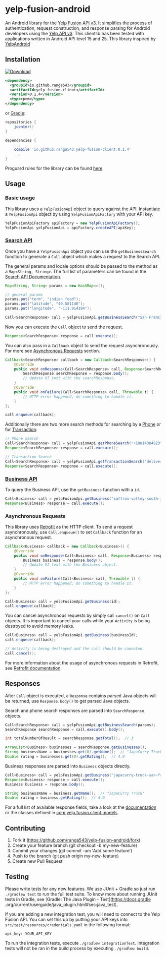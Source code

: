 # yelp-fusion-android
An Android library for the [Yelp Fusion API v3](https://www.yelp.com/developers/documentation/v3/get_started). It simplifies the 
process of authentication, request construction, and response parsing for Android developers using the 
[Yelp API v3](https://www.yelp.com/developers/documentation/v3/get_started). This clientlib has been tested with 
applications written in Android API level 15 and 25.
This library inspired by [YelpAndroid](https://github.com/Yelp/yelp-android)

## Installation
[ ![Download](https://api.bintray.com/packages/ranga543/android/yelp-fusion-client/images/download.svg) ](https://bintray.com/ranga543/android/yelp-fusion-client/_latestVersion)

```xml
<dependency>
  <groupId>io.github.ranga543</groupId>
  <artifactId>yelp-fusion-client</artifactId>
  <version>0.1.4</version>
  <type>pom</type>
</dependency>
```

or [Gradle](http://gradle.org/):

```groovy
repositories {
    jcenter()
}

dependencies {
    ...
    compile 'io.github.ranga543:yelp-fusion-client:0.1.4'
    ...
}
```
Proguard rules for the library can be found [here](https://github.com/ranga543/yelp-fusion-android/blob/master/yelp-fusion-client/proguard-rules.pro)

## Usage

### Basic usage
This library uses a `YelpFusionApi` object to query against the API. Instantiate a `YelpFusionApi` object by using 
`YelpFusionApiFactory` with your API key.
```java
YelpFusionApiFactory apiFactory = new YelpFusionApiFactory();
YelpFusionApi yelpFusionApi = apiFactory.createAPI(apiKey);
```

### [Search API](https://www.yelp.com/developers/documentation/v3/business_search)
Once you have a `YelpFusionApi` object you can use the `getBusinessSearch` function to generate a `Call` object which makes a request to 
the Search API.

The general params and locale options should be passed to the method as a `Map<String, String>`. The full list of 
parameters can be found in the [Search API Documentation](https://www.yelp.com/developers/documentation/v3/business_search).
```java
Map<String, String> params = new HashMap<>();

// general params
params.put("term", "indian food");
params.put("latitude", "40.581140");
params.put("longitude", "-111.914184");

Call<SearchResponse> call = yelpFusionApi.getBusinessSearch("San Francisco", params);
```

Now you can execute the `Call` object to send the request.
```java
Response<SearchResponse> response = call.execute();
```

You can also pass in a `Callback` object to send the request asynchronously. For more see [Asynchronous Requests](#asynchronous-requests) section.
```java
Callback<SearchResponse> callback = new Callback<SearchResponse>() {
    @Override
    public void onResponse(Call<SearchResponse> call, Response<SearchResponse> response) {
        SearchResponse searchResponse = response.body();
        // Update UI text with the searchResponse.
    }
    @Override
    public void onFailure(Call<SearchResponse> call, Throwable t) {
        // HTTP error happened, do something to handle it.
    }
};

call.enqueue(callback);
```

Additionally there are two more search methods for searching by a [Phone](https://www.yelp.com/developers/documentation/v3/business_search_phone) or for [Transaction](https://www.yelp.com/developers/documentation/v3/transactions_search):
```java
// Phone Search
Call<SearchResponse> call = yelpFusionApi.getPhoneSearch("+18014384823");
Response<SearchResponse> response = call.execute();

// Transaction Search
Call<SearchResponse> call = yelpFusionApi.getTransactionSearch("delivery", params);
Response<SearchResponse> response = call.execute();
```

### [Business API](https://www.yelp.com/developers/documentation/v3/business)
To query the Business API, use the `getBusiness` function with a `id`.
```java
Call<Business> call = yelpFusionApi.getBusiness("saffron-valley-south-jordan");
Response<Business> response = call.execute();
```
### Asynchronous Requests
This library uses [Retrofit](http://square.github.io/retrofit/) as the HTTP client. To send a request asynchronously,
use `Call.enqueue()` to set `Callback` function for an asynchronous request.
```java
Callback<Business> callback = new Callback<Business>() {
    @Override
    public void onResponse(Call<Business> call, Response<Business> response) {
        Business business = response.body();
        // Update UI text with the Business object.
    }
    @Override
    public void onFailure(Call<Business> call, Throwable t) {
        // HTTP error happened, do something to handle it.
    }
};

Call<Business> call = yelpFusionApi.getBusiness(id);
call.enqueue(callback);
```

You can cancel asynchronous requests by simply call `cancel()` on `Call` objects. It is important to cancel your calls 
while your `Activity` is being destroyed to avoid memory leaks.
```java
Call<Business> call = yelpFusionApi.getBusiness(businessId);
call.enqueue(callback);

// Activity is being destroyed and the call should be canceled.
call.cancel();
```

For more information about the usage of asynchronous requests in Retrofit, see [Retrofit documentation](http://square.github.io/retrofit/).

## Responses
After `Call` object is executed, a `Response` contains parsed Java objects will be returned, use `Response.body()` to 
get parsed Java objects.

Search and phone search responses are parsed into `SearchResponse` objects.
```java
Call<SearchResponse> call = yelpFusionApi.getBusinessSearch(params);
SearchResponse searchResponse = call.execute().body();

int totalNumberOfResult = searchResponse.getTotal();  // 3

ArrayList<Business> businesses = searchResponse.getBusinesses();
String businessName = businesses.get(0).getName();  // "JapaCurry Truck"
Double rating = businesses.get(0).getRating();  // 4.0
```

Business responses are parsed into `Business` objects directly.
```java
Call<Business> call = yelpFusionApi.getBusiness("japacurry-truck-san-francisco");
Response<Business> response = call.execute();
Business business = response.body();

String businessName = business.getName();  // "JapaCurry Truck"
Double rating = business.getRating();  // 4.0
```

For a full list of available response fields, take a look at the [documentation](https://www.yelp.com/developers/documentation/v3/get_started) 
or the classes defined in [com.yelp.fusion.client.models](../../tree/master/yelp-fusion-client/src/main/java/com/yelp/fusion/client/models).

## Contributing
1. Fork it (https://github.com/ranga543/yelp-fusion-android/fork)
2. Create your feature branch (git checkout -b my-new-feature)
3. Commit your changes (git commit -am 'Add some feature')
4. Push to the branch (git push origin my-new-feature)
5. Create new Pull Request

## Testing
Please write tests for any new features. We use JUnit + Gradle so just run `./gradlew test` to run the full test suite.
To know more about running JUnit tests in Gradle, see [Gradle: The Java Plugin - Test](https://docs.gradle
.org/current/userguide/java_plugin.html#sec:java_test).

If you are adding a new integration test, you will need to connect to the Yelp Fusion API. You can set this up by putting 
your API keys into `src/test/resources/credentials.yaml` in the following format:
```
api_key: YOUR_API_KEY
```

To run the integration tests, execute `./gradlew integrationTest`. Integration tests will not be ran in the build
process by executing `./gradlew build`.
